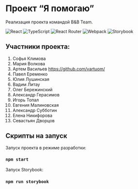 # Проект “Я помогаю” 
Реализация проекта командой B&B Team.  

![React](https://img.shields.io/badge/react-%2320232a.svg?style=for-the-badge&logo=react&logoColor=%2361DAFB)
![TypeScript](https://img.shields.io/badge/typescript-%23007ACC.svg?style=for-the-badge&logo=typescript&logoColor=white)
![React Router](https://img.shields.io/badge/React_Router-CA4245?style=for-the-badge&logo=react-router&logoColor=white)
![Webpack](https://img.shields.io/badge/webpack-%238DD6F9.svg?style=for-the-badge&logo=webpack&logoColor=black)
![Storybook](https://img.shields.io/badge/-Storybook-FF4785?style=for-the-badge&logo=storybook&logoColor=white)

## Участники проекта:
1) Софья Климова  
2) Мария Волкова  
3) Артем Васильев  https://github.com/vartuom/
4) Павел Еременко  
5) Юлия Лушинская  
6) Вадим Литау  
7) Олег Бережинский  
8) Александр Герасимов  
9) Игорь Топал  
10) Евгения Малиновская  
11) Александр Субботин  
12) Елена Никифорова  
13) Севастьян Дворцов  


## Скрипты на запуск 

Запуск проекта в режиме разработки:
### `npm start`
Запуск Storybook:
### `npm run storybook`
